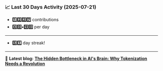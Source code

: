 <!--START_STATS-->
### 📈 Last 30 Days Activity (2025-07-21)  
- **1️⃣2️⃣2️⃣7️⃣** contributions  
- **4️⃣0️⃣•9️⃣0️⃣** per day
---
- **5️⃣1️⃣** day streak!
---
📝 **Latest blog:** [**The Hidden Bottleneck in AI's Brain: Why Tokenization Needs a Revolution**](https://andriak.com/blog/tokenization-revolution)
<!--END_STATS-->

